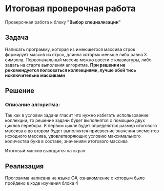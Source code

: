 # Итоговая проверочная работа

Проверочная работа к блоку **"Выбор специализации"**

## Задача
Написать программу, которая из имеющегося массива строк формирует массив из строк, длинна которых меньше либо равна 3 символа. Первоначальный массив можно ввести с клавиатуры, либо задать на старте выполения алгоритма. **При решении не рекомендуется ползоваться коллекциями, лучше обой тись исключительно массивами**


## Решение
### Описание алгоритма:
Так как в условии задачи гласит  что нужно избегать использование коллекции, то решение задачи будет выполнятся с помощью двух циклов перебора. 
В первом цикле будет определятся размер итогового массива а во втором будет выполнятся присвоение значения элементов исходного массива, удовлетворяющих условию максимального количества букв в составе, значениям итогового массива

Итоговый массив выводится на экран

## Реализация
Программа написана на языке C#, ознакомление с которым было пройдено в ходе изучения блока 4


